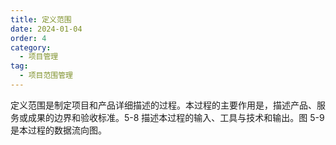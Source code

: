 ```yaml
---
title: 定义范围
date: 2024-01-04
order: 4
category:
  - 项目管理
tag:
  - 项目范围管理
---
```


定义范围是制定项目和产品详细描述的过程。本过程的主要作用是，描述产品、服务或成果的边界和验收标准。5-8 描述本过程的输入、工具与技术和输出。图 5-9 是本过程的数据流向图。